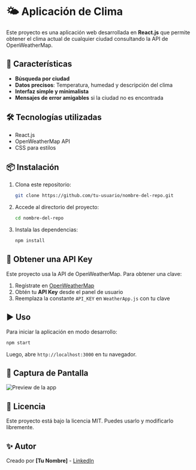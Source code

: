 # 🌤 Aplicación de Clima

Este proyecto es una aplicación web desarrollada en **React.js** que permite obtener el clima actual de cualquier ciudad consultando la API de OpenWeatherMap.

## 🚀 Características

- **Búsqueda por ciudad**
- **Datos precisos**: Temperatura, humedad y descripción del clima
- **Interfaz simple y minimalista**
- **Mensajes de error amigables** si la ciudad no es encontrada

## 🛠 Tecnologías utilizadas

- React.js
- OpenWeatherMap API
- CSS para estilos

## 📦 Instalación

1. Clona este repositorio:

   ```bash
   git clone https://github.com/tu-usuario/nombre-del-repo.git
   ```

2. Accede al directorio del proyecto:

   ```bash
   cd nombre-del-repo
   ```

3. Instala las dependencias:

   ```bash
   npm install
   ```

## 🔑 Obtener una API Key

Este proyecto usa la API de OpenWeatherMap. Para obtener una clave:

1. Regístrate en [OpenWeatherMap](https://openweathermap.org/)
2. Obtén tu **API Key** desde el panel de usuario
3. Reemplaza la constante `API_KEY` en `WeatherApp.js` con tu clave

## ▶️ Uso

Para iniciar la aplicación en modo desarrollo:

```bash
npm start
```

Luego, abre `http://localhost:3000` en tu navegador.

## 📸 Captura de Pantalla

![Preview de la app](https://via.placeholder.com/600x300)

## 📄 Licencia

Este proyecto está bajo la licencia MIT. Puedes usarlo y modificarlo libremente.

## ✨ Autor

Creado por **[Tu Nombre]** - [LinkedIn](https://www.linkedin.com/in/tu-perfil)
